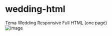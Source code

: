 # wedding-html
Tema Wedding Responsive Full HTML (one page) <br />
![image](https://github.com/user-attachments/assets/bb7baa51-8812-4e65-b050-1ccd4e739ecd)
